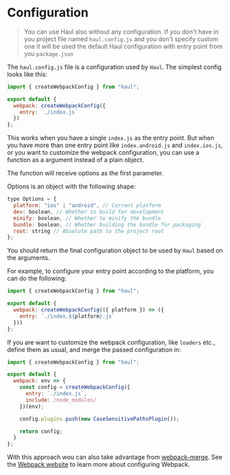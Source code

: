 # Configuration

> You can use Haul also without any configuration. If you don't have in you project file named `haul.config.js` and you don't specify custom one it will be used the default Haul configuration with entry point from you `package.json`

The `haul.config.js` file is a configuration used by `Haul`. The simplest config looks like this:

```js
import { createWebpackConfig } from "haul";

export default {
  webpack: createWebpackConfig({
    entry: `./index.js`
  })
};
```

This works when you have a single `index.js` as the entry point. But when you have more than one entry point like `index.android.js` and `index.ios.js`, or you want to customize the webpack configuration, you can use a function as a argument instead of a plain object.

The function will receive options as the first parameter.

Options is an object with the following shape:

```js
type Options = {
  platform: "ios" | "android", // Current platform
  dev: boolean, // Whether to build for development
  minify: boolean, // Whether to minify the bundle
  bundle: boolean, // Whether building the bundle for packaging
  root: string // Absolute path to the project root
};
```

You should return the final configuration object to be used by `Haul` based on the arguments.

For example, to configure your entry point according to the platform, you can do the following:

```js
import { createWebpackConfig } from "haul";

export default {
  webpack: createWebpackConfig(({ platform }) => ({
    entry: `./index.${platform}.js`
  }))
};
```

If you are want to customize the webpack configuration, like `loaders` etc., define them as usual, and merge the passed configuration in:

```js
import { createWebpackConfig } from "haul";

export default {
  webpack: env => {
    const config = createWebpackConfig({
      entry: `./index.js`,
      include: /node_modules/
    })(env);

    config.plugins.push(new CaseSensitivePathsPlugin());

    return config;
  }
};
```

With this approach wou can also take advantage from [webpack-merge](https://github.com/survivejs/webpack-merge). See the [Webpack website](https://webpack.js.org/) to learn more about configuring Webpack.
